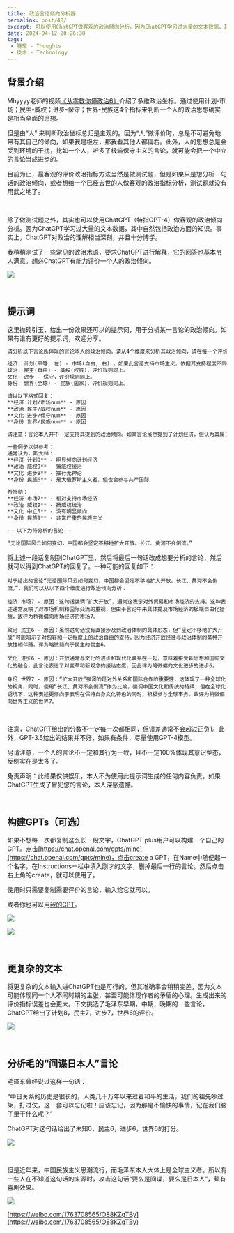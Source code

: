 ```yaml
---
title: 政治言论倾向分析器
permalink: post/48/
excerpt: 可以使用ChatGPT做客观的政治倾向分析。因为ChatGPT学习过大量的文本数据，其中自然包括政治方面的知识。事实上，ChatGPT对政治的理解相当深刻，并且十分博学。
date: 2024-04-12 20:26:38
tags: 
 - 随想 - Thoughts
 - 技术 - Technology
---
```


## 背景介绍

Mhyyyy老师的视频[《从零教你懂政治6》](https://www.youtube.com/watch?v=WItmdbBPOww&t=413s)介绍了多维政治坐标。通过使用计划-市场；民主-威权；进步-保守；世界-民族这4个指标来判断一个人的政治思想确实是相当全面的思想。

但是由“人” 来判断政治坐标总归是主观的。因为“人”做评价时，总是不可避免地带有其自己的倾向，如果我是极左，那我看其他人都偏右。此外，人的思想总是会受到环境的干扰，比如一个人，听多了极端保守主义的言论，就可能会把一个中立的言论当成进步的。

目前为止，最客观的评价政治指标方法当然是做测试题，但是如果只是想分析一句话的政治倾向，或者想给一个已经去世的人做客观的政治指标分析，测试题就没有用武之地了。

<br>

除了做测试题之外，其实也可以使用ChatGPT（特指GPT-4）做客观的政治倾向分析。因为ChatGPT学习过大量的文本数据，其中自然包括政治方面的知识。事实上，ChatGPT对政治的理解相当深刻，并且十分博学。

我稍稍测试了一些常见的政治术语，要求ChatGPT进行解释，它的回答也基本令人满意。想必ChatGPT有能力评价一个人的政治倾向。

![](1.png)

<br>

## 提示词

这里抛砖引玉，给出一份效果还可以的提示词，用于分析某一言论的政治倾向。如果有谁有更好的提示词，欢迎分享。

```markdown
请分析以下言论所体现的言论本人的政治倾向。请从4个维度来分析其政治倾向，请在每一个评价处简要说明原因。

经济: 计划(平等, 左) - 市场(自由, 右) ，如果此言论支持市场主义，依据其支持程度不同，将其评价为市场6-市场10，市场6为中立，稍偏向市场经济，而市场10为极端市场经济，数值越大越极端。如果此言论支持计划主义，依据其支持程度不同，评价其为计划6-计划10。如中立，则评价为中立5，如未体现明显的倾向请回复未知0。
政治: 民主(自由) - 威权(权威)，评价规则同上。
文化: 进步 - 保守，评价规则同上。
身份: 世界(全球) - 民族(国家)，评价规则同上。

请以以下格式回复：
**经济 计划/市场num** - 原因
**政治 民主/威权num** - 原因
**文化 进步/保守num** - 原因
**身份 世界/民族num** - 原因

请注意：言论本人并不一定支持其提到的政治倾向。如某言论虽然提到了计划经济，但认为其属于极左，这意味这他的经济倾向可能偏向市场。反之同理，政治，文化，民族方面同理。

一些例子以供参考：
通常认为，斯大林：
**经济 计划9** - 明显倾向计划经济
**政治 威权9** - 搞威权统治
**文化 进步8** - 推行无神论
**身份 民族6** - 是大俄罗斯主义者，但也会参与共产国际

希特勒：
**经济 市场7** - 相对支持市场经济
**政治 威权9** - 搞威权统治
**文化 中立5** - 没有明显倾向
**身份 民族9** - 非常严重的民族主义

---以下为待分析的言论---

“无论国际风云如何变幻，中国都会坚定不移地扩大开放。长江、黄河不会倒流。”
```

将上述一段话复制到ChatGPT里，然后将最后一句话改成想要分析的言论，然后就可以得到ChatGPT的回复了。一种可能的回复如下：

```
对于给出的言论“无论国际风云如何变幻，中国都会坚定不移地扩大开放。长江、黄河不会倒流。”，我们可以从以下四个维度进行政治倾向分析：

经济 市场7 - 原因：这句话强调“扩大开放”，通常这表示对外贸易和市场经济的支持。这种表述通常反映了对市场机制和国际交流的重视，但由于言论中未具体提及市场经济的极端自由化措施，故评为稍微偏向市场经济的市场7。

政治 民主6 - 原因：虽然这句话没有直接涉及到政治体制的具体形态，但“坚定不移地扩大开放”可能暗示了对包容和一定程度上的政治自由的支持，因为经济开放往往与政治体制的某种开放性相伴随。评为略微倾向于民主的民主6。

文化 进步6 - 原因：开放通常与文化的进步和现代化联系在一起，意味着接受新思想和国际文化的融合。此言论表达了对变革和新观念的接纳态度，因此评为略微偏向文化进步的进步6。

身份 世界7 - 原因：“扩大开放”强调的是对外关系和国际合作的重要性，这体现了一种全球化的视角。同时，使用“长江、黄河不会倒流”作为比喻，强调中国文化和传统的持续，但在全球化语境下，这种表述更倾向于表明在保持自身文化特色的同时，积极参与全球事务。故评为稍微偏向世界主义的世界7。
```

<br>

注意，ChatGPT给出的分数不一定每一次都相同，但误差通常不会超过正负1。此外，GPT-3.5给出的结果并不好，如果有条件，尽量使用GPT-4模型。

另请注意，一个人的言论不一定和其行为一致，且不一定100%体现其意识型态，反例实在是太多了。

免责声明：此结果仅供娱乐，本人不为使用此提示词生成的任何内容负责。如果ChatGPT生成了冒犯您的言论，本人深感遗憾。

<br>

## 构建GPTs（可选）

如果不想每一次都复制这么长一段文字，ChatGPT plus用户可以构建一个自己的GPT。点击[https://chat.openai.com/gpts/mine](https://chat.openai.com/gpts/mine)，点击create a GPT，在Name中随便起一个名字，在Instructions一栏中填入刚才的文字，删掉最后一行的言论。然后点击右上角的create，就可以使用了。

使用时只需要复制需要评价的言论，输入给它就可以。

或者你也可以用[我的GPT](https://chat.openai.com/g/g-hCAF8rWLv-zheng-zhi-yan-lun-qing-xiang-fen-xi-qi)。

![](2.png)

![](3.png)

<br>

## 更复杂的文本

将更复杂的文本输入进ChatGPT也是可行的，但其准确率会稍稍变差，因为文本可能体现同一个人不同时期的主张，甚至可能体现作者的矛盾的心理。生成出来的评价指标误差也会更大。下文挑选了毛泽东早期，中期，晚期的一些言论，ChatGPT给出了计划8，民主7，进步7，世界6的评价。

![](4.png)

<br>

## 分析毛的“间谍日本人”言论

毛泽东曾经说过这样一句话：

“中日关系的历史是很长的，人类几十万年以来过着和平的生活，我们的祖先吵过架，打过仗，这一套可以忘记啦！应该忘记，因为那是不愉快的事情，记在我们脑子里干什么呢？”

ChatGPT对这句话给出了未知0，民主6，进步6，世界6的打分。

![](6.png)

<br>

但是近年来，中国民族主义思潮流行，而毛泽东本人大体上是全球主义者。所以有一些人在不知道这句话的来源时，攻击这句话“要么是间谍，要么是日本人”，颇有喜剧效果。

![](5.webp)

[https://weibo.com/1763708565/O88KZqTBy](https://weibo.com/1763708565/O88KZqTBy)
